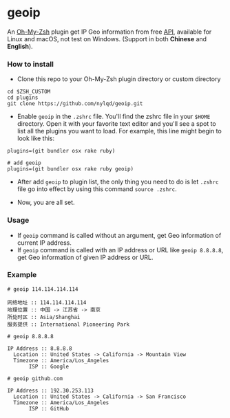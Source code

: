 # geoip

An [Oh-My-Zsh](http://ohmyz.sh/) plugin get IP Geo information from free [API](http://ip-api.com/), available for Linux and macOS, not test on Windows. (Support in both **Chinese** and **English**).

### How to install
- Clone this repo to your Oh-My-Zsh plugin directory or custom directory

```
cd $ZSH_CUSTOM
cd plugins
git clone https://github.com/nylqd/geoip.git
```
- Enable `geoip` in the `.zshrc` file. You'll find the zshrc file in your `$HOME` directory. Open it with your favorite text editor and you'll see a spot to list all the plugins you want to load. For example, this line might begin to look like this:

```
plugins=(git bundler osx rake ruby)

# add geoip 
plugins=(git bundler osx rake ruby geoip)
```
- After add `geoip` to plugin list, the only thing you need to do is let `.zshrc` file go into effect by using this command `source .zshrc`.

- Now, you are all set.


### Usage
- If `geoip` command is called without an argument, get Geo information of current IP address.
- If `geoip` command is called with an IP address or URL like `geoip 8.8.8.8`, get Geo information of given IP address or URL.

### Example
```
# geoip 114.114.114.114

网络地址 :: 114.114.114.114
地理位置 :: 中国 -> 江苏省 -> 南京
所处时区 :: Asia/Shanghai
服务提供 :: International Pioneering Park

# geoip 8.8.8.8

IP Address :: 8.8.8.8
  Location :: United States -> California -> Mountain View
  Timezone :: America/Los_Angeles
       ISP :: Google

# geoip github.com

IP Address :: 192.30.253.113
  Location :: United States -> California -> San Francisco
  Timezone :: America/Los_Angeles
       ISP :: GitHub
```


